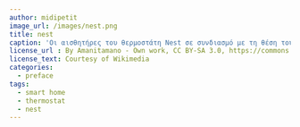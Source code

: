 ```yaml
---
author: midipetit
image_url: /images/nest.png
title: nest
caption: 'Οι αισθητήρες του θερμοστάτη Nest σε συνδιασμό με τη θέση του κινητού βοηθούν τον Nest να καταλάβει εάν είστε σπίτι. Μέσα από το κινητό σας μέσω μίας εφαρμογής μπορείτε να ρυθμίσετε τον θερμοστάτη. Έχει ακόμα και τη δυνατότητα φωνητικών εντολών'
license_url : By Amanitamano - Own work, CC BY-SA 3.0, https://commons.wikimedia.org/w/index.php?curid=27846347
license_text: Courtesy of Wikimedia
categories:
  - preface
tags:
  - smart home
  - thermostat
  - nest
---
```

